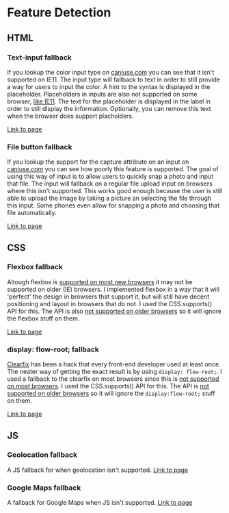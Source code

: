 # Feature Detection
## HTML
### Text-input fallback 
If you lookup the color input type on [caniuse.com](http://caniuse.com/#feat=input-color) you can see that it isn't supported on IE11. The input type will fallback to text in order to still provide a way for users to input the color. A hint to the syntax is displayed in the placeholder. Placeholders in inputs are also not supported on some browser, [like IE11](http://caniuse.com/#feat=css-placeholder-shown). The text for the placeholder is displayed in the label in order to still display the information. Optionally, you can remove this text when the browser does support placholders.

[Link to page](http://webdev.davebitter.com/exercises/bt/week_2/index_0.html)

### File button fallback
If you lookup the support for the capture attribute on an input on [caniuse.com](http://caniuse.com/#feat=html-media-capture) you can see how poorly this feature is supported. The goal of using this way of input is to allow users to quickly snap a photo and input that file. The input will fallback on a regular file upload input on browsers where this isn't supported. This works good enough because the user is still able to upload the image by taking a picture an selecting the file through this input. Some phones even allow for snapping a photo and choosing that file automatically.

[Link to page](http://webdev.davebitter.com/exercises/bt/week_2/index_1.html)

## CSS
### Flexbox fallback
Altough flexbox is [supported on most new browsers](http://caniuse.com/#feat=flexbox) it may not be supported on older (IE) browsers. I implemented flexbox in a way that it will 'perfect' the design in browsers that support it, but will still have decent positioning and layout in browsers that do not. I used the CSS.supports() API for this. The API is also [not supported on older browsers](http://caniuse.com/#feat=css-supports-api) so it will ignore the flexbox stuff on them. 

[Link to page](http://webdev.davebitter.com/exercises/bt/week_2/index_2.html)

### display: flow-root; fallback
[Clearfix](https://css-tricks.com/snippets/css/clear-fix/) has been a hack that every front-end developer used at least once. The neater way of getting the exact result is by using ```display: flow-root;```. I used a fallback to the clearfix on most browsers since this is [not supported on most browsers](http://caniuse.com/#feat=flow-root). I used the CSS.supports() API for this. The API is [not supported on older browsers](http://caniuse.com/#feat=css-supports-api) so it will ignore the ```display:flow-root;``` stuff on them. 

[Link to page](http://webdev.davebitter.com/exercises/bt/week_2/index_3.html)

## JS
### Geolocation fallback
A JS fallback for when geolocation isn't supported.
[Link to page](http://webdev.davebitter.com/exercises/bt/week_2/index_4.html)
### Google Maps fallback
A fallback for Google Maps when JS isn't supported.
[Link to page](http://webdev.davebitter.com/exercises/bt/week_2/index_5.html)

